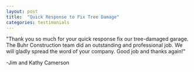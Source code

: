 ```yaml
---
layout: post
title:  "Quick Response to Fix Tree Damage"
categories: testimonials
---
```


"Thank you so much for your quick response fix our tree-damaged garage. The Buhr Construction team did an outstanding and professional job. We will gladly spread the word of your company. Good job and thanks again!"

-Jim and Kathy Camerson





